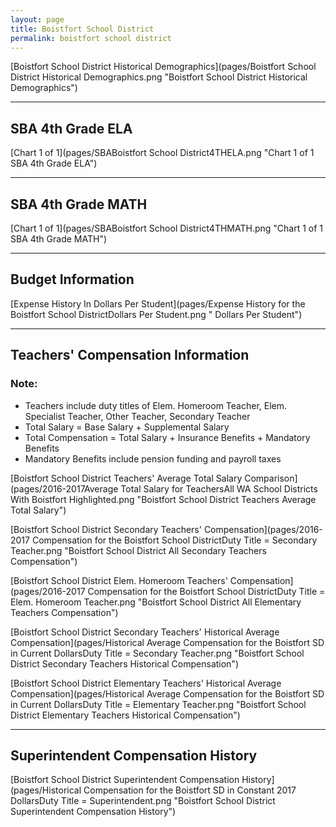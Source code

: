 ```yaml
---
layout: page
title: Boistfort School District
permalink: boistfort school district
---
```



[Boistfort School District Historical Demographics](pages/Boistfort School District Historical Demographics.png "Boistfort School District Historical Demographics")

___

## SBA 4th Grade ELA

[Chart 1 of 1](pages/SBABoistfort School District4THELA.png "Chart 1 of 1 SBA 4th Grade ELA")


___

## SBA 4th Grade MATH

[Chart 1 of 1](pages/SBABoistfort School District4THMATH.png "Chart 1 of 1 SBA 4th Grade MATH")


___

## Budget Information

[Expense History In Dollars Per Student](pages/Expense History for the Boistfort School DistrictDollars Per Student.png " Dollars Per Student")


___

## Teachers' Compensation Information
### Note:
- Teachers include duty titles of Elem. Homeroom Teacher, Elem. Specialist Teacher, Other Teacher, Secondary Teacher
- Total Salary = Base Salary + Supplemental Salary
- Total Compensation = Total Salary + Insurance Benefits + Mandatory Benefits
- Mandatory Benefits include pension funding and payroll taxes

[Boistfort School District Teachers' Average Total Salary Comparison](pages/2016-2017Average Total Salary for TeachersAll WA School Districts With Boistfort Highlighted.png "Boistfort School District Teachers Average Total Salary")

[Boistfort School District Secondary Teachers' Compensation](pages/2016-2017 Compensation for the Boistfort School DistrictDuty Title = Secondary Teacher.png "Boistfort School District All Secondary Teachers Compensation")

[Boistfort School District Elem. Homeroom Teachers' Compensation](pages/2016-2017 Compensation for the Boistfort School DistrictDuty Title = Elem. Homeroom Teacher.png "Boistfort School District All Elementary Teachers Compensation")

[Boistfort School District Secondary Teachers' Historical Average Compensation](pages/Historical Average Compensation for the Boistfort SD in Current DollarsDuty Title = Secondary Teacher.png "Boistfort School District Secondary Teachers Historical Compensation")

[Boistfort School District Elementary Teachers' Historical Average Compensation](pages/Historical Average Compensation for the Boistfort SD in Current DollarsDuty Title = Elementary Teacher.png "Boistfort School District Elementary Teachers Historical Compensation")


___

## Superintendent Compensation History

[Boistfort School District Superintendent Compensation History](pages/Historical Compensation for the Boistfort SD in Constant 2017 DollarsDuty Title = Superintendent.png "Boistfort School District Superintendent Compensation History")

